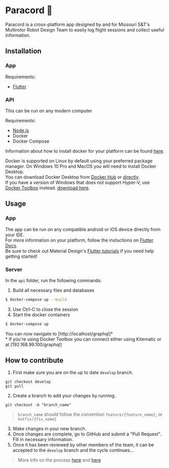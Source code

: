 # Paracord 🚁

Paracord is a cross-platform app designed by and for Missouri S&T's Multirotor Robot Design Team to easily log flight sessions and collect useful information.

## Installation

### App
Requirements:
* [Flutter](https://flutter.dev/docs/get-started/install)

### API
This can be run on any modern computer

Requirements:
* [Node.js](https://nodejs.org/en/)
* Docker
* Docker Compose

Information about how to install docker for your platform can be found [here](https://docs.docker.com/install/).  

Docker is supported on Linux by default using your preferred package manager. On Windows 10 Pro and MacOS you will need to install Docker Desktop.  
You can download Docker Desktop from [Docker Hub](https://www.docker.com/products/docker-desktop) or [directly](https://download.docker.com/).  
If you have a version of Windows that does not support Hyper-V, use [Docker Toolbox](https://docs.docker.com/toolbox/toolbox_install_windows/) instead. [download here](https://github.com/docker/toolbox/releases).  

## Usage

### App

The app can be run on any compatible android or iOS device directly from your IDE.  
For more information on your platform, follow the instuctions on [Flutter Docs](https://flutter.dev/docs/get-started/).  
Be sure to check out Material Design's [Flutter tutorials](https://material.io/collections/developer-tutorials/#flutter) if you need help getting started!

### Server
In the `api` folder, run the following commands:

1. Build all necessary files and databases
```bash
$ docker-compose up --build
```
3. Use Ctrl-C to close the session
4. Start the docker containers
```bash
$ docker-compose up
```

You can now navigate to [http://localhost/graphql]\*  
\* If you're using Docker Toolbox you can connect either using Kitematic or at [192.168.99.100/graphql]

## How to contribute
1. First make sure you are on the up to date `develop` branch.
```
git checkout develop
git pull
```
2. Create a branch to add your changes by running.
```
git checkout -b "branch_name"
```
> `branch_name` should follow the convention `feature/{feature_name}`, or `hotfix/{fix_name}`
3. Make changes in your new branch.
4. Once changes are complete, go to GitHub and submit a "Pull Request". Fill in necessary information.
5. Once it has been reviewed by other members of the team, it can be accepted to the `develop` branch and the cycle continues...

> More info on the process [here](https://nvie.com/posts/a-successful-git-branching-model/) and [here](https://www.atlassian.com/git/tutorials/comparing-workflows/gitflow-workflow)

